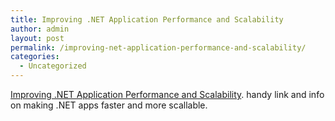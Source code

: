 ```yaml
---
title: Improving .NET Application Performance and Scalability
author: admin
layout: post
permalink: /improving-net-application-performance-and-scalability/
categories:
  - Uncategorized
---
```

[Improving .NET Application Performance and Scalability][1]. handy link and info on making .NET apps faster and more scallable.

 [1]: http://msdn.microsoft.com/library/default.asp?url=/library/en-us/dnpag/html/ScaleNet.asp